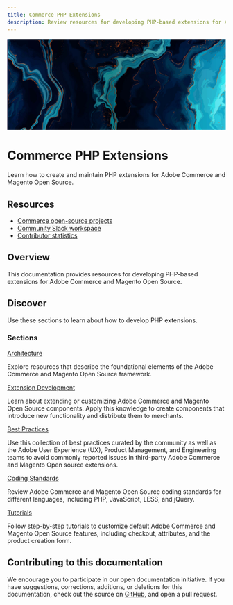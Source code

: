 ```yaml
---
title: Commerce PHP Extensions
description: Review resources for developing PHP-based extensions for Adobe Commerce and Magento Open Source.
---
```


<Hero slots="image, heading, text"/>

![Commerce PHP Extensions](_images/home-bg.jpeg)

# Commerce PHP Extensions

Learn how to create and maintain PHP extensions for Adobe Commerce and Magento Open Source.

<Resources slots="heading, links"/>

## Resources

*  [Commerce open-source projects](https://developer.adobe.com/open/magento)
*  [Community Slack workspace](https://opensource.magento.com/slack)
*  [Contributor statistics](https://developer.adobe.com/open/magento/statistic)

## Overview

This documentation provides resources for developing PHP-based extensions for Adobe Commerce and Magento Open Source.

## Discover

Use these sections to learn about how to develop PHP extensions.

<DiscoverBlock slots="heading, link, text"/>

### Sections

[Architecture](architecture/)

Explore resources that describe the foundational elements of the Adobe Commerce and Magento Open Source framework.

<DiscoverBlock slots="link, text"/>

[Extension Development](development/)

Learn about extending or customizing Adobe Commerce and Magento Open Source components. Apply this knowledge to create components that introduce new functionality and distribute them to merchants.

<DiscoverBlock slots="link, text"/>

[Best Practices](best-practices/)

Use this collection of best practices curated by the community as well as the Adobe User Experience (UX), Product Management, and Engineering teams to avoid commonly reported issues in third-party Adobe Commerce and Magento Open source extensions.

<!-- <DiscoverBlock slots="link, text"/>

[Module Reference](module-reference/)

Lorem ipsum dolor sit amet -->

<DiscoverBlock slots="link, text"/>

[Coding Standards](coding-standards/)

Review Adobe Commerce and Magento Open Source coding standards for different languages, including PHP, JavaScript, LESS, and jQuery.

<DiscoverBlock slots="link, text"/>

[Tutorials](tutorials/)

Follow step-by-step tutorials to customize default Adobe Commerce and Magento Open Source features, including checkout, attributes, and the product creation form.

<DiscoverBlock width="100%" slots="heading, link, text"/>

## Contributing to this documentation

We encourage you to participate in our open documentation initiative. If you have suggestions, corrections, additions, or deletions for this documentation, check out the source on [GitHub](https://github.com/adobedocs/commerce-php), and open a pull request.
